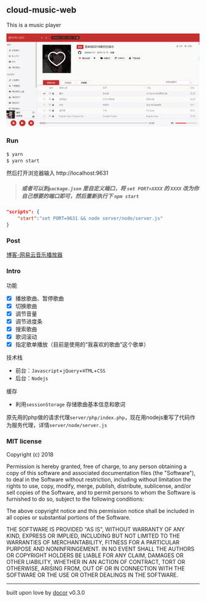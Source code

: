 ## cloud-music-web

This is a music player

![cloud-music-pc](https://raw.githubusercontent.com/Yangfan2016/PicBed/master/Blog/cloud-music-pc.gif)

### Run

```bash
$ yarn
$ yarn start
```
然后打开浏览器输入 http://localhost:9631  
> ##### 或者可以到`package.json` 里自定义端口，将 `set PORT=XXXX` 的 `XXXX` 改为你自己想要的端口即可，然后重新执行下 `npm start`

```json
"scripts": {
    "start":"set PORT=9631 && node server/node/server.js"
}
```

### Post

[博客-网易云音乐播放器](https://yangfan2016.github.io/2017/02/18/%E7%BD%91%E6%98%93%E4%BA%91%E9%9F%B3%E4%B9%90%E6%92%AD%E6%94%BE%E5%99%A8/)

### Intro

功能  
- [x] 播放歌曲、暂停歌曲  
- [x] 切换歌曲  
- [x] 调节音量  
- [x] 调节进度条  
- [x] 搜索歌曲  
- [x] 歌词滚动
- [x] 指定歌单播放（目前是使用的“我喜欢的歌曲”这个歌单）

技术栈  
- 前台：`Javascript`+`jQuery`+`HTML`+`CSS`  
- 后台：`Nodejs`

缓存
- 利用`sessionStorage` 存储歌曲基本信息和歌词


原先用的php做的请求代理`server/php/index.php`，现在用nodejs重写了代码作为服务代理，详情`server/node/server.js`

### MIT license
Copyright (c) 2018 

Permission is hereby granted, free of charge, to any person obtaining a copy
of this software and associated documentation files (the &quot;Software&quot;), to deal
in the Software without restriction, including without limitation the rights
to use, copy, modify, merge, publish, distribute, sublicense, and/or sell
copies of the Software, and to permit persons to whom the Software is
furnished to do so, subject to the following conditions:

The above copyright notice and this permission notice shall be included in
all copies or substantial portions of the Software.

THE SOFTWARE IS PROVIDED &quot;AS IS&quot;, WITHOUT WARRANTY OF ANY KIND, EXPRESS OR
IMPLIED, INCLUDING BUT NOT LIMITED TO THE WARRANTIES OF MERCHANTABILITY,
FITNESS FOR A PARTICULAR PURPOSE AND NONINFRINGEMENT. IN NO EVENT SHALL THE
AUTHORS OR COPYRIGHT HOLDERS BE LIABLE FOR ANY CLAIM, DAMAGES OR OTHER
LIABILITY, WHETHER IN AN ACTION OF CONTRACT, TORT OR OTHERWISE, ARISING FROM,
OUT OF OR IN CONNECTION WITH THE SOFTWARE OR THE USE OR OTHER DEALINGS IN
THE SOFTWARE.

---
built upon love by [docor](https://github.com/turingou/docor.git) v0.3.0
